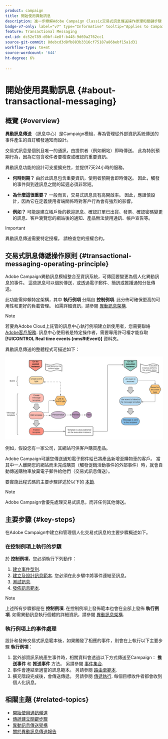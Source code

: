 ```yaml
---
product: campaign
title: 開始使用異動訊息
description: 進一步瞭解Adobe Campaign Classic交易式訊息傳送操作原理和關鍵步驟
badge-v7-only: label="v7" type="Informative" tooltip="Applies to Campaign Classic v7 only"
feature: Transactional Messaging
exl-id: dc52e789-d0bf-4e8f-b448-9d69a2762cc1
source-git-commit: 8debcd3d8fb883b3316cf75187a86bebf15a1d31
workflow-type: tm+mt
source-wordcount: '644'
ht-degree: 6%

---
```



# 開始使用異動訊息 {#about-transactional-messaging}



## 概覽 {#overview}

**異動訊息傳送** （訊息中心）是Campaign模組，專為管理從外部資訊系統傳送的事件產生的自訂觸發通知而設計。

交易式訊息是個別且唯一的通訊，由提供者（例如網站）即時傳送。 此為特別預期行為，因為它包含收件者要檢查或確認的重要資訊。

異動訊息功能的設計可支援擴充性，並提供7天24小時的服務。

* **何時到期？** 由於此訊息包含重要資訊，使用者預期會即時傳送。 因此，觸發的事件與到達訊息之間的延遲必須非常短。

* **為什麼這很重要？** 一般而言，交易式訊息具有高開啟率。 因此，應謹慎設計，因為它在定義使用者端關係時對客戶行為會有強烈的影響。

* **例如？** 可能是建立帳戶後的歡迎訊息、確認訂單已出貨、發票、確認密碼變更的訊息、客戶瀏覽您的網站後的通知、產品無法使用通訊、帳戶宣告等。

>[!IMPORTANT]
>
>異動訊息傳送需要特定授權。 請檢查您的授權合約。

<!--Before starting with transactional messaging, make sure you read the corresponding [best practices and limitations]().-->

## 交易式訊息傳遞操作原則 {#transactional-messaging-operating-principle}

Adobe Campaign異動訊息模組整合至資訊系統，可傳回要變更為個人化異動訊息的事件。 這些訊息可以個別傳送，或透過電子郵件、簡訊或推播通知分批傳送。

此功能需仰賴特定架構，其中 **執行例項** 分隔自 **控制例項**. 此分佈可確保更高的可用性和更好的負載管理。 如需詳細資訊，請參閱 [異動訊息架構](../../message-center/using/transactional-messaging-architecture.md).

>[!NOTE]
>
>若要為Adobe Cloud上託管的訊息中心執行例項建立新使用者，您需要聯絡 [Adobe客戶服務](https://helpx.adobe.com/tw/enterprise/admin-guide.html/enterprise/using/support-for-experience-cloud.ug.html). 訊息中心使用者是特定操作者，需要專用許可權才能存取 **[!UICONTROL Real time events (nmsRtEvent)]** 資料夾。

異動訊息傳送的整體程式可描述如下：

![](assets/transactional-msg-overview.png)

例如，假設您有一家公司，其網站可供客戶購買產品。

Adobe Campaign可讓您傳送通知電子郵件給已將產品新增至購物車的客戶。 當其中一人離開您的網站而未完成購買（觸發促銷活動事件的外部事件）時，就會自動傳送購物車放棄電子郵件給他們（交易式訊息傳送）。

要實施此程式碼的主要步驟詳述於以下的 [本節](#key-steps).

>[!NOTE]
>
>Adobe Campaign會優先處理交易式訊息，而非任何其他傳送。

## 主要步驟 {#key-steps}

在Adobe Campaign中建立和管理個人化交易式訊息的主要步驟概述如下。

### 在控制例項上執行的步驟

於 **控制例項**，您必須執行下列動作：

1. [建立事件型別](../../message-center/using/creating-event-types.md).
1. [建立及設計訊息範本](../../message-center/using/creating-the-message-template.md). 您必須在此步驟中將事件連結至訊息。
1. [測試訊息](../../message-center/using/testing-message-templates.md).
1. [發佈訊息範本](../../message-center/using/publishing-message-templates.md).

>[!NOTE]
>
>上述所有步驟都是在 **控制例項**. 在控制例項上發佈範本也會在全部上發佈 **執行例項**. 如需異動訊息執行個體的詳細資訊，請參閱 [異動訊息架構](../../message-center/using/transactional-messaging-architecture.md).

### 執行例項上的事件處理

設計和發佈交易式訊息範本後，如果觸發了相應的事件，則會在上執行以下主要步驟 **執行例項**：

1. 當外部資訊系統產生事件時，相關資料會透過以下方式傳送至Campaign： **推送事件** 和 **推送事件** 方法。 另請參閱 [事件集合](../../message-center/using/about-event-processing.md#event-collection).
1. 事件會連結至適當的訊息範本。 另請參閱 [路由至範本](../../message-center/using/about-event-processing.md#routing-towards-a-template).
1. 擴充階段完成後，會傳送傳遞。 另請參閱 [傳遞執行](../../message-center/using/delivery-execution.md). 每個目標收件者都會收到個人化訊息。

## 相關主題 {#related-topics}

* [開始使用通訊頻道](../../delivery/using/communication-channels.md)
* [傳遞建立關鍵步驟](../../delivery/using/steps-about-delivery-creation-steps.md)
* [異動訊息傳送架構](../../message-center/using/transactional-messaging-architecture.md)
* [關於異動訊息傳送報告](../../message-center/using/about-transactional-messaging-reports.md)
